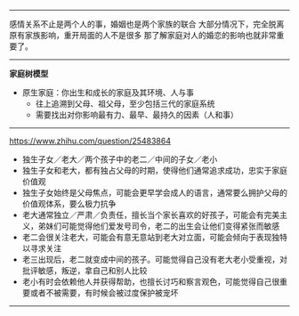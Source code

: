 
---

感情关系不止是两个人的事，婚姻也是两个家族的联合
大部分情况下，完全脱离原有家族影响，重开局面的人不是很多
那了解家庭对人的婚恋的影响也就非常重要了。

---

**家庭树模型**

- 原生家庭：你出生和成长的家庭及其环境、人与事
	- 往上追溯到父母、祖父母，至少包括三代的家庭系统
	- 需要找出对你影响最有力、最早、最持久的因素（人和事）

---

https://www.zhihu.com/question/25483864

- 独生子女／老大／两个孩子中的老二／中间的子女／老小
- 独生子女和老大，都有独占父母的时期，使得他们通常追求成功，忠实于家庭价值观
- 独生子女始终是父母焦点，可能会更早学会成人的语言，通常要么拥护父母的价值观体系，要么极力抗争
- 老大通常独立／严肃／负责任，擅长当个家长喜欢的好孩子，可能会有完美主义，弟妹们可能觉得他们爱发号司令，老二的出生会让他们变得紧张而敏感
- 老二会很关注老大，可能会有意无意站到老大对立面，可能会倾向于表现独特以寻求关注
- 老三出现后，老二就变成中间的孩子。可能觉得自己没有老大老小受重视，对批评敏感，叛逆，拿自己和别人比较
- 老小有时会依赖他人并获得帮助，也擅长讨巧和察言观色，可能觉得自己很重要或者不被需要，有时候会被过度保护被宠坏

---

